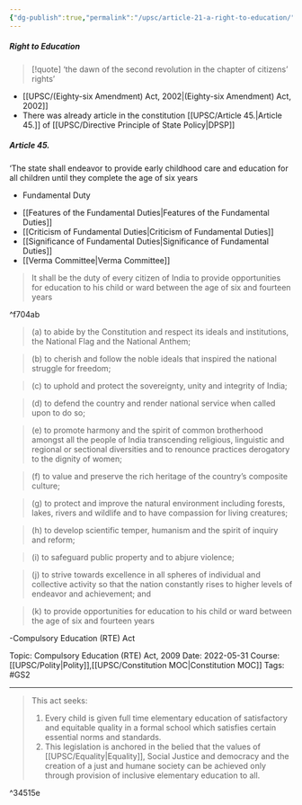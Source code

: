 ```yaml
---
{"dg-publish":true,"permalink":"/upsc/article-21-a-right-to-education/"}
---
```


##### Right to Education

>[!quote]
>‘the dawn of the second revolution in the chapter of citizens’ rights’
- [[UPSC/(Eighty-six Amendment) Act, 2002\|(Eighty-six Amendment) Act, 2002]]
- There was already article in the constitution [[UPSC/Article 45.\|Article 45.]] of [[UPSC/Directive Principle of State Policy\|DPSP]]

<div class="transclusion internal-embed is-loaded"><div class="markdown-embed">




##### Article 45.
‘The state shall endeavor to provide early childhood care and education for all children until they complete the age of six years

</div></div>

- Fundamental Duty 
<div class="transclusion internal-embed is-loaded"><div class="markdown-embed">






- [[Features of the Fundamental Duties\|Features of the Fundamental Duties]]
- [[Criticism of Fundamental Duties\|Criticism of Fundamental Duties]]
- [[Significance of Fundamental Duties\|Significance of Fundamental Duties]]
- [[Verma Committee\|Verma Committee]]


> It shall be the duty of every citizen of India to provide opportunities for education to his child or ward between the age of six and fourteen years

^f704ab

>(a) to abide by the Constitution and respect its ideals and
institutions, the National Flag and the National Anthem;

>(b) to cherish and follow the noble ideals that inspired the
national struggle for freedom;

>(c) to uphold and protect the sovereignty, unity and integrity of
India;

>(d) to defend the country and render national service when
called upon to do so;

>(e) to promote harmony and the spirit of common brotherhood
amongst all the people of India transcending religious,
linguistic and regional or sectional diversities and to
renounce practices derogatory to the dignity of women;

>(f) to value and preserve the rich heritage of the country’s
composite culture;

>(g) to protect and improve the natural environment including
forests, lakes, rivers and wildlife and to have compassion for
living creatures;

>(h) to develop scientific temper, humanism and the spirit of
inquiry and reform;

>(i) to safeguard public property and to abjure violence;

>(j) to strive towards excellence in all spheres of individual and
collective activity so that the nation constantly rises to higher
levels of endeavor and achievement; and

>(k) to provide opportunities for education to his child or ward
between the age of six and fourteen years

</div></div>

-Compulsory Education (RTE) Act 
<div class="transclusion internal-embed is-loaded"><div class="markdown-embed">




Topic: Compulsory Education (RTE) Act, 2009
Date: 2022-05-31
Course: [[UPSC/Polity\|Polity]],[[UPSC/Constitution MOC\|Constitution MOC]]
Tags: #GS2 

---

> This act seeks: 
> 1. Every child is given full time elementary education of satisfactory and equitable quality in a formal school which satisfies certain essential norms and standards. 
> 2. This legislation is anchored in the belied that the values of [[UPSC/Equality\|Equality]], Social Justice and democracy and the creation of a just and humane society can be achieved only through provision of inclusive elementary education to all. 

^34515e





</div></div>

